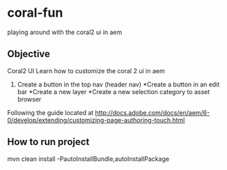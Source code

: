 # coral-fun
playing around with the coral2 ui in aem

## Objective
Coral2 UI
Learn how to customize the coral 2 ui in aem

1. Create a button in the top nav (header nav)
*Create a button in an edit bar
*Create a new layer
*Create a new selection category to asset browser

Following the guide located at http://docs.adobe.com/docs/en/aem/6-0/develop/extending/customizing-page-authoring-touch.html

## How to run project
mvn clean install -PautoInstallBundle,autoInstallPackage
